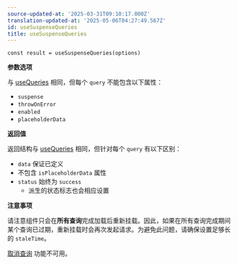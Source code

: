 ```yaml
---
source-updated-at: '2025-03-31T09:10:17.000Z'
translation-updated-at: '2025-05-06T04:27:49.567Z'
id: useSuspenseQueries
title: useSuspenseQueries
---
```


```tsx
const result = useSuspenseQueries(options)
```

**参数选项**

与 [useQueries](../reference/useQueries.md) 相同，但每个 `query` 不能包含以下属性：

- `suspense`
- `throwOnError`
- `enabled`
- `placeholderData`

**返回值**

返回结构与 [useQueries](../reference/useQueries.md) 相同，但针对每个 `query` 有以下区别：

- `data` 保证已定义
- 不包含 `isPlaceholderData` 属性
- `status` 始终为 `success`
  - 派生的状态标志也会相应设置

**注意事项**

请注意组件只会在**所有查询**完成加载后重新挂载。因此，如果在所有查询完成期间某个查询已过期，重新挂载时会再次发起请求。为避免此问题，请确保设置足够长的 `staleTime`。

[取消查询](../guides/query-cancellation.md) 功能不可用。
